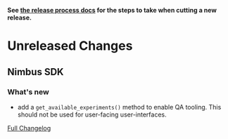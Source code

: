 **See [the release process docs](docs/howtos/cut-a-new-release.md) for the steps to take when cutting a new release.**

# Unreleased Changes

## Nimbus SDK

### What's new

 - add a `get_available_experiments()` method to enable QA tooling. This should not be used for user-facing user-interfaces.

[Full Changelog](https://github.com/mozilla/application-services/compare/v75.0.1...main)
